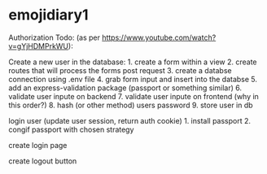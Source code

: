 # emojidiary1

Authorization Todo: (as per https://www.youtube.com/watch?v=gYjHDMPrkWU):

Create a new user in the database: 
    1. create a form within a view
    2. create routes that will process the forms post request
    3. create a databse connection using .env file
    4. grab form input and insert into the databse
    5. add an express-validation package (passport or something similar)
    6. validate user inpute on backend
    7. validate user inpute on frontend (why in this order?)
    8. hash (or other method) users password
    9. store user in db

login user (update user session, return auth cookie)
    1. install passport
    2. congif passport with chosen strategy

create login page

create logout button






